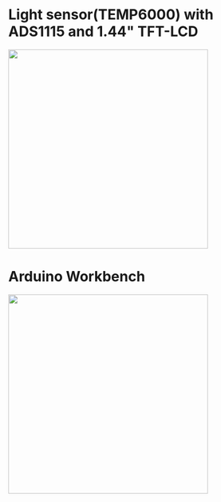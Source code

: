 # Light sensor(TEMP6000) with ADS1115 and 1.44" TFT-LCD

<img src="https://user-images.githubusercontent.com/24539773/208641290-79d525a9-f551-4271-ac63-865651b6671d.png" width=400>


# Arduino Workbench
<img src="https://user-images.githubusercontent.com/24539773/208796116-e2a9202a-29d1-480e-a532-c199c0cda011.png" width=400>

#
